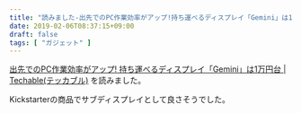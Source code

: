 ```yaml
---
title: "読みました-出先でのPC作業効率がアップ!持ち運べるディスプレイ「Gemini」は1万円台"
date: 2019-02-06T08:37:15+09:00
draft: false
tags: [ "ガジェット" ]
---
```


[出先でのPC作業効率がアップ! 持ち運べるディスプレイ「Gemini」は1万円台 | Techable(テッカブル)](https://techable.jp/archives/91090) を読みました。

Kickstarterの商品でサブディスプレイとして良さそうでした。